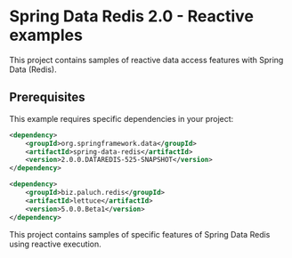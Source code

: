 # Spring Data Redis 2.0 - Reactive examples

This project contains samples of reactive data access features with Spring Data (Redis).

## Prerequisites

This example requires specific dependencies in your project:

```xml
<dependency>
    <groupId>org.springframework.data</groupId>
    <artifactId>spring-data-redis</artifactId>
    <version>2.0.0.DATAREDIS-525-SNAPSHOT</version>
</dependency>

<dependency>
    <groupId>biz.paluch.redis</groupId>
    <artifactId>lettuce</artifactId>
    <version>5.0.0.Beta1</version>
</dependency>
```

This project contains samples of specific features of Spring Data Redis using reactive execution.

